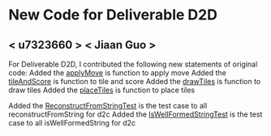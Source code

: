 # New Code for Deliverable D2D

## < u7323660 > < Jiaan Guo >

For Deliverable D2D, I contributed the following new statements of original code:
Added the [applyMove](https://gitlab.cecs.anu.edu.au/u7201825/comp1110-ass2-tue12f/-/blob/master/src/comp1110/ass2/Game.java#L435-508) is function to apply move
Added the [tileAndScore](https://gitlab.cecs.anu.edu.au/u7201825/comp1110-ass2-tue12f/-/blob/master/src/comp1110/ass2/board/Storage.java#L124-139) is function to tile and score
Added the [drawTiles](https://gitlab.cecs.anu.edu.au/u7201825/comp1110-ass2-tue12f/-/blob/master/src/comp1110/ass2/Player.java#L63-71) is function to draw tiles
Added the [placeTiles](https://gitlab.cecs.anu.edu.au/u7201825/comp1110-ass2-tue12f/-/blob/master/src/comp1110/ass2/board/Storage.java#L67-95) is function to place tiles

Added the [ReconstructFromStringTest](https://gitlab.cecs.anu.edu.au/u7201825/comp1110-ass2-tue12f/-/blob/master/tests/comp1110/ass2/ReconstructFromStringTest.java) is the test case to all reconstructFromString for d2c
Added the [IsWellFormedStringTest](https://gitlab.cecs.anu.edu.au/u7201825/comp1110-ass2-tue12f/-/blob/master/tests/comp1110/ass2/IsWellFormedStringTest.java) is the test case to all isWellFormedString for d2c
